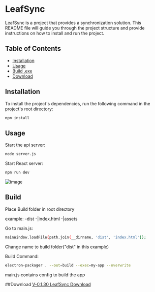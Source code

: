 # LeafSync

LeafSync is a project that provides a synchronization solution. This README file will guide you through the project structure and provide instructions on how to install and run the project.

## Table of Contents

- [Installation](#installation)
- [Usage](#usage)
- [Build .exe](#build)
- [Download](#download)

## Installation

To install the project's dependencies, run the following command in the project's root directory:

```bash
npm install
```

## Usage

Start the api server:

```bash
node server.js
```

Start React server:

```bash
npm run dev
```
![image](https://i.ibb.co/R43nvCH/blob.png)

## Build

Place Build folder in root directory

example:
-dist
 -|index.html
 -|assets

Go to main.js:
```bash
mainWindow.loadFile(path.join(__dirname, 'dist', 'index.html'));
```
Change name to build folder("dist" in this example)

Build Command:
```bash
electron-packager . --out=build --exec=my-app --overwrite
```
main.js contains config to build the app

##Download
[V-0.1.30 LeafSync Download](https://github.com/ryzxxn/Leafsync/releases/download/stable/app-win32-x64.rar)
